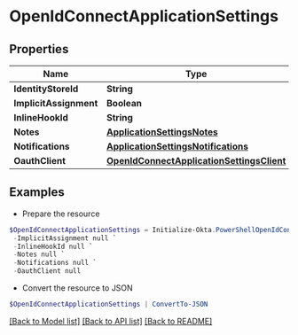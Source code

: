 # OpenIdConnectApplicationSettings
## Properties

Name | Type | Description | Notes
------------ | ------------- | ------------- | -------------
**IdentityStoreId** | **String** |  | [optional] 
**ImplicitAssignment** | **Boolean** |  | [optional] 
**InlineHookId** | **String** |  | [optional] 
**Notes** | [**ApplicationSettingsNotes**](ApplicationSettingsNotes.md) |  | [optional] 
**Notifications** | [**ApplicationSettingsNotifications**](ApplicationSettingsNotifications.md) |  | [optional] 
**OauthClient** | [**OpenIdConnectApplicationSettingsClient**](OpenIdConnectApplicationSettingsClient.md) |  | [optional] 

## Examples

- Prepare the resource
```powershell
$OpenIdConnectApplicationSettings = Initialize-Okta.PowerShellOpenIdConnectApplicationSettings  -IdentityStoreId null `
 -ImplicitAssignment null `
 -InlineHookId null `
 -Notes null `
 -Notifications null `
 -OauthClient null
```

- Convert the resource to JSON
```powershell
$OpenIdConnectApplicationSettings | ConvertTo-JSON
```

[[Back to Model list]](../README.md#documentation-for-models) [[Back to API list]](../README.md#documentation-for-api-endpoints) [[Back to README]](../README.md)


